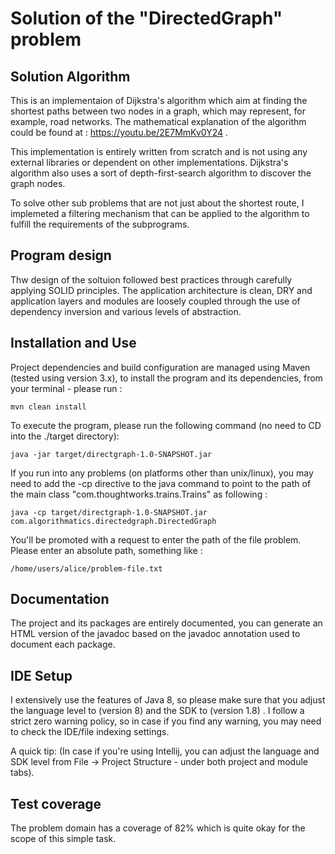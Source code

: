 # Solution of the "DirectedGraph" problem
 

## Solution Algorithm 

This is an implementaion of Dijkstra's algorithm which aim at finding the shortest paths between two nodes in a graph, which may represent, for example, road networks. The mathematical explanation of the algorithm could be found at : https://youtu.be/2E7MmKv0Y24 .

This implementation is entirely written from scratch and is not using any external libraries or dependent on other implementations. Dijkstra's algorithm also uses a sort of depth-first-search algorithm to discover the graph nodes.

To solve other sub problems that are not just about the shortest route, I implemeted a filtering mechanism that can be applied to the algorithm to fulfill the requirements of the subprograms.


## Program design 

Thw design of the soltuion followed best practices through carefully applying SOLID principles. The application architecture is clean, DRY and application layers and modules are loosely coupled through the use of dependency inversion and various levels of abstraction.


## Installation and Use  

Project dependencies and build configuration are managed using Maven (tested using version 3.x), to install the program and its dependencies, from your terminal - please run :

    mvn clean install


To execute the program, please run the following command (no need to CD into the ./target directory):

    java -jar target/directgraph-1.0-SNAPSHOT.jar



If you run into any problems (on platforms other than unix/linux), you may need to add the -cp directive to the java command to point to the path of the main class "com.thoughtworks.trains.Trains" as following :

    java -cp target/directgraph-1.0-SNAPSHOT.jar com.algorithmatics.directedgraph.DirectedGraph


You'll be promoted with a request to enter the path of the file problem. Please enter an absolute path, something like :

    /home/users/alice/problem-file.txt



## Documentation 

The project and its packages are entirely documented, you can generate an HTML version of the javadoc based on the javadoc annotation used to document each package.



## IDE Setup 

I extensively use the features of Java 8, so please make sure that you adjust the language level to (version 8) and the SDK to (version 1.8) . I follow a strict zero warning policy, so in case if you find any warning, you may need to check the IDE/file indexing settings.

A quick tip: (In case if you're using Intellij, you can adjust the language and SDK level from File -> Project Structure - under both project and module tabs). 



## Test coverage 

The problem domain has a coverage of 82% which is quite okay for the scope of this simple task. 
